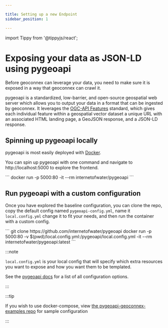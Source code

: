```yaml
---

title: Setting up a new Endpoint
sidebar_position: 1

---
```


import Tippy from '@tippyjs/react';

# Exposing your data as JSON-LD using pygeoapi

Before geoconnex can leverage your data, you need to make sure it is exposed in a way that geoconnex can crawl it. 

pygeoapi is a standardized, low-barrier, and open-source geospatial web server which allows you to output your data in a format that can be ingested by geoconnex. It leverages the [OGC-API Features](https://ogcapi.ogc.org/features/) standard, which gives each individual feature within a geospatial vector dataset a unique URL with an associated HTML landing page, a GeoJSON response, and a JSON-LD response. 

## Spinning up pygeoapi locally

pygeoapi is most easily deployed with [Docker](https://www.docker.com/).

You can spin up pygeoapi with one command and navigate to http://localhost:5000 to explore the frontend. 

  <Tippy content="This command binds port 80 in the container to port 5000 in the host, runs interactively, and cleans up after exiting.">
   <div>
   ```
   docker run -p 5000:80 -it --rm internetofwater/pygeoapi
  ```
  </div>
  </Tippy>


## Run pygeoapi with a custom configuration

Once you have explored the baseline configuration, you can clone the repo, copy the default config named `pygeoapi-config.yml`, name it `local.config.yml` change it to fit your needs, and then run the container with a custom config.


  <Tippy content="This command does the same as above, but binds the local config file to where the container expects its config. Namely: /pygeoapi/local.config.yml">
   <div>
```
git clone https://github.com/internetofwater/pygeoapi
docker run -p 5000:80 -v $(pwd)/local.config.yml:/pygeoapi/local.config.yml -it --rm internetofwater/pygeoapi:latest    
```

  </div>
  </Tippy>


:::note

`local.config.yml` is your local config that will specify which extra resources you want to expose and how you want them to be templated.


See the [pygeoapi docs](https://docs.pygeoapi.io/en/latest/configuration.html) for a list of all configuration options.

:::


:::tip

If you wish to use docker-compose, view [the pygeoapi-geoconnex-examples repo](https://github.com/cgs-earth/pygeoapi-geoconnex-examples) for sample configuration

:::